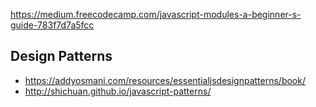 
https://medium.freecodecamp.com/javascript-modules-a-beginner-s-guide-783f7d7a5fcc

## Design Patterns
* https://addyosmani.com/resources/essentialjsdesignpatterns/book/
* http://shichuan.github.io/javascript-patterns/
 


